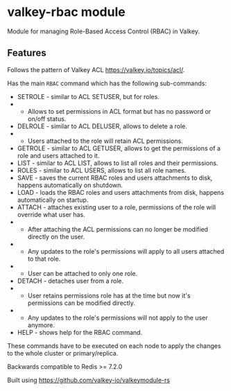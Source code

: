 # valkey-rbac module

Module for managing Role-Based Access Control (RBAC) in Valkey.

## Features

Follows the pattern of Valkey ACL https://valkey.io/topics/acl/.

Has the main `RBAC` command which has the following sub-commands:

* SETROLE - similar to ACL SETUSER, but for roles.  
* * Allows to set permissions in ACL format but has no password or on/off status.
* DELROLE - similar to ACL DELUSER, allows to delete a role.  
* * Users attached to the role will retain ACL permissions.
* GETROLE - similar to ACL GETUSER, allows to get the permissions of a role and users attached to it.
* LIST - similar to ACL LIST, allows to list all roles and their permissions.
* ROLES - similar to ACL USERS, allows to list all role names.
* SAVE - saves the current RBAC roles and users attachments to disk, happens automatically on shutdown.
* LOAD - loads the RBAC roles and users attachments from disk, happens automatically on startup.
* ATTACH - attaches existing user to a role, permissions of the role will override what user has.  
* * After attaching the ACL permissions can no longer be modified directly on the user. 
* * Any updates to the role's permissions will apply to all users attached to that role.  
* * User can be attached to only one role.
* DETACH - detaches user from a role.  
* * User retains permissions role has at the time but now it's permissions can be modified directly.
* * Any updates to the role's permissions will not apply to the user anymore.
* HELP - shows help for the RBAC command.

These commands have to be executed on each node to apply the changes to the whole cluster or primary/replica.  

Backwards compatible to Redis >= 7.2.0

Built using https://github.com/valkey-io/valkeymodule-rs